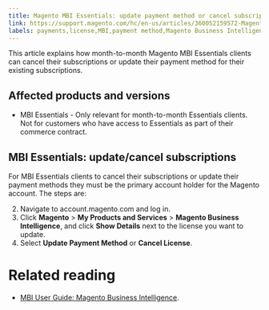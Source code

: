 ```yaml
---
title: Magento MBI Essentials: update payment method or cancel subscription
link: https://support.magento.com/hc/en-us/articles/360052159572-Magento-MBI-Essentials-update-payment-method-or-cancel-subscription
labels: payments,license,MBI,payment method,Magento Business Intelligence,how to,MBI Essentials
---
```


This article explains how month-to-month Magento MBI Essentials clients can cancel their subscriptions or update their payment method for their existing subscriptions.

 Affected products and versions
------------------------------

 
 * MBI Essentials - Only relevant for month-to-month Essentials clients. Not for customers who have access to Essentials as part of their commerce contract.
 
 MBI Essentials: update/cancel subscriptions
-------------------------------------------

 For MBI Essentials clients to cancel their subscriptions or update their payment methods they must be the primary account holder for the Magento account. The steps are:

 
 2. Navigate to account.magento.com and log in.
 4. Click **Magento** > **My Products and Services** > **Magento Business Intelligence**, and click **Show Details** next to the license you want to update.
 6. Select **Update Payment Method** or **Cancel License**.
 
 Related reading
===============

 
 *  [MBI User Guide: Magento Business Intelligence](https://docs.magento.com/mbi/).
 
